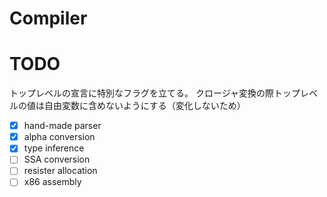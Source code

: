 # Compiler

# TODO

トップレベルの宣言に特別なフラグを立てる。
クロージャ変換の際トップレベルの値は自由変数に含めないようにする（変化しないため）


- [x] hand-made parser
- [x] alpha conversion
- [x] type inference
- [ ] SSA conversion
- [ ] resister allocation
- [ ] x86 assembly
